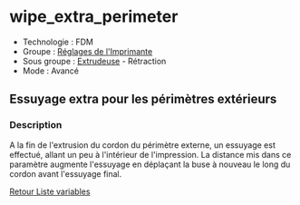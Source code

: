 # wipe_extra_perimeter

* Technologie : FDM
* Groupe : [Réglages de l'Imprimante](../printer_settings/printer_settings.md)
* Sous groupe : [Extrudeuse](../printer_settings/printer_settings.md#extrudeuse) - Rétraction
* Mode : Avancé

## Essuyage extra pour les périmètres extérieurs

### Description

A la fin de l'extrusion du cordon du périmètre externe, un essuyage est effectué, allant un peu à l'intérieur de l'impression. La distance mis dans ce paramètre augmente l'essuyage en déplaçant la buse à nouveau le long du cordon avant l'essuyage final.


[Retour Liste variables](variable_list.md)